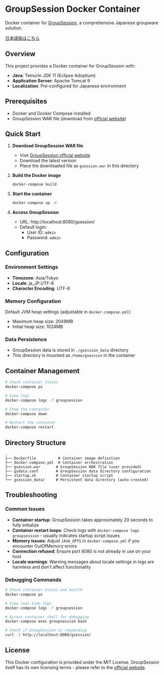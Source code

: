 # GroupSession Docker Container

Docker container for [GroupSession](https://groupsession.jp/), a comprehensive Japanese groupware solution.

[日本語版はこちら](README_JP.md)

## Overview

This project provides a Docker container for GroupSession with:
- **Java**: Temurin JDK 11 (Eclipse Adoptium)
- **Application Server**: Apache Tomcat 9
- **Localization**: Pre-configured for Japanese environment

## Prerequisites

- Docker and Docker Compose installed
- GroupSession WAR file (download from [official website](https://groupsession.jp/))

## Quick Start

1. **Download GroupSession WAR file**
   - Visit [GroupSession official website](https://groupsession.jp/)
   - Download the latest version
   - Place the downloaded file as `gsession.war` in this directory

2. **Build the Docker image**
   ```bash
   docker-compose build
   ```

3. **Start the container**
   ```bash
   docker-compose up -d
   ```

4. **Access GroupSession**
   - URL: http://localhost:8080/gsession/
   - Default login:
     - User ID: `admin`
     - Password: `admin`

## Configuration

### Environment Settings
- **Timezone**: Asia/Tokyo
- **Locale**: ja_JP.UTF-8
- **Character Encoding**: UTF-8

### Memory Configuration
Default JVM heap settings (adjustable in `docker-compose.yml`):
- Maximum heap size: 2048MB
- Initial heap size: 1024MB

### Data Persistence
- GroupSession data is stored in `./gsession_data` directory
- This directory is mounted as `/home/gsession` in the container

## Container Management

```bash
# Check container status
docker-compose ps

# View logs
docker-compose logs -f groupsession

# Stop the container
docker-compose down

# Restart the container
docker-compose restart
```

## Directory Structure

```
.
├── Dockerfile          # Container image definition
├── docker-compose.yml  # Container orchestration
├── gsession.war       # GroupSession WAR file (user provided)
├── gsdata.conf        # GroupSession data directory configuration
├── startup.sh         # Container startup script
└── gsession_data/     # Persistent data directory (auto-created)
```

## Troubleshooting

### Common Issues

- **Container startup**: GroupSession takes approximately 20 seconds to fully initialize
- **Container restart loops**: Check logs with `docker-compose logs groupsession` - usually indicates startup script issues
- **Memory issues**: Adjust `JAVA_OPTS` in `docker-compose.yml` if you encounter OutOfMemory errors
- **Connection refused**: Ensure port 8080 is not already in use on your host
- **Locale warnings**: Warning messages about locale settings in logs are harmless and don't affect functionality

### Debugging Commands

```bash
# Check container status and health
docker-compose ps

# View real-time logs
docker-compose logs -f groupsession

# Access container shell for debugging
docker-compose exec groupsession bash

# Check if GroupSession is responding
curl -I http://localhost:8080/gsession/
```

## License

This Docker configuration is provided under the MIT License. GroupSession itself has its own licensing terms - please refer to the [official website](https://groupsession.jp/).